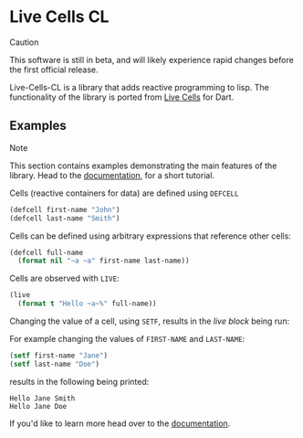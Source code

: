 # Live Cells CL

> [!CAUTION]
> This software is still in beta, and will likely experience rapid
> changes before the first official release.

Live-Cells-CL is a library that adds reactive programming to lisp. The
functionality of the library is ported from [Live
Cells](https://livecell.gutev.dev/) for Dart.

## Examples

> [!NOTE]
> This section contains examples demonstrating the main features of
> the library. Head to the
> [documentation](https://gutev.dev/live-cells-cl),
> for a short tutorial.

Cells (reactive containers for data) are defined using `DEFCELL`

```lisp
(defcell first-name "John")
(defcell last-name "Smith")
```

Cells can be defined using arbitrary expressions that reference other
cells:

```lisp
(defcell full-name
  (format nil "~a ~a" first-name last-name))
```
     
Cells are observed with `LIVE`:

```lisp
(live
  (format t "Hello ~a~%" full-name))
```

Changing the value of a cell, using `SETF`, results in the *live
block* being run:

For example changing the values of ``FIRST-NAME`` and ``LAST-NAME``:

```lisp
(setf first-name "Jane")
(setf last-name "Doe")
```

results in the following being printed:

```
Hello Jane Smith
Hello Jane Doe
```

If you'd like to learn more head over to the
[documentation](https://gutev.dev/live-cells-cl).
